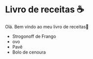 # Livro de receitas :coffee:

Olá. Bem vindo ao meu livro de receitas:cake:

- Strogonoff de Frango
- ovo
- Pavê
- Bolo de cenoura

